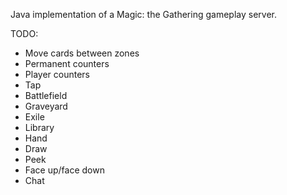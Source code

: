 Java implementation of a Magic: the Gathering gameplay server.

TODO:
- Move cards between zones
- Permanent counters
- Player counters
- Tap
- Battlefield
- Graveyard
- Exile
- Library
- Hand
- Draw
- Peek
- Face up/face down
- Chat